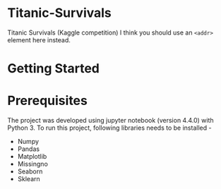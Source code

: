 # Titanic-Survivals
Titanic Survivals (Kaggle competition)
I think you should use an
`<addr>` element here instead.

# Getting Started


# Prerequisites
The project was developed using jupyter notebook (version 4.4.0) with Python 3.
To run this project, following libraries needs to be installed - 
* Numpy
* Pandas
* Matplotlib
* Missingno
* Seaborn
* Sklearn
